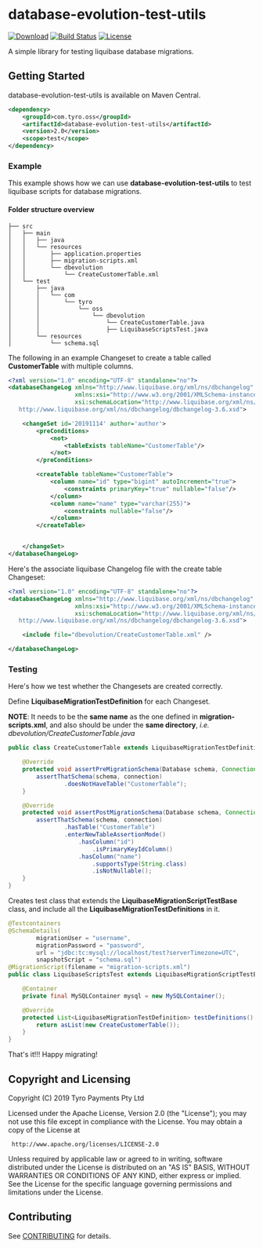 # database-evolution-test-utils

[![Download](https://maven-badges.herokuapp.com/maven-central/com.tyro.oss/database-evolution-test-utils/badge.svg)](https://maven-badges.herokuapp.com/maven-central/com.tyro.oss/database-evolution-test-utils)
[![Build Status](https://travis-ci.org/tyro/database-evolution-test-utils.svg?branch=master)](https://travis-ci.org/tyro/database-evolution-test-utils)
[![License](https://img.shields.io/badge/License-Apache%202.0-blue.svg)](http://www.apache.org/licenses/LICENSE-2.0)

A simple library for testing liquibase database migrations.

## Getting Started

database-evolution-test-utils is available on Maven Central.
```xml
<dependency>
    <groupId>com.tyro.oss</groupId>
    <artifactId>database-evolution-test-utils</artifactId>
    <version>2.0</version>
    <scope>test</scope>
</dependency>
```

### Example

This example shows how we can use <b>database-evolution-test-utils</b> to test liquibase
scripts for database migrations.

#### Folder structure overview
```text
├── src
│   ├── main
│   │   ├── java
│   │   └── resources
│   │       ├── application.properties
│   │       ├── migration-scripts.xml
│   │       └── dbevolution
│   │           └── CreateCustomerTable.xml
│   └── test
│       ├── java
│       │   └── com
│       │       └── tyro
│       │           └── oss
│       │               └── dbevolution
│       │                   └── CreateCustomerTable.java
│       │                   ├── LiquibaseScriptsTest.java
│       └── resources
│           └── schema.sql

```

The following in an example Changeset to create a table called <b>CustomerTable</b> with multiple columns.

```xml
<?xml version="1.0" encoding="UTF-8" standalone="no"?>
<databaseChangeLog xmlns="http://www.liquibase.org/xml/ns/dbchangelog"
                   xmlns:xsi="http://www.w3.org/2001/XMLSchema-instance"
                   xsi:schemaLocation="http://www.liquibase.org/xml/ns/dbchangelog
   http://www.liquibase.org/xml/ns/dbchangelog/dbchangelog-3.6.xsd">

    <changeSet id='20191114' author='author'>
        <preConditions>
            <not>
                <tableExists tableName="CustomerTable"/>
            </not>
        </preConditions>

        <createTable tableName="CustomerTable">
            <column name="id" type="bigint" autoIncrement="true">
                <constraints primaryKey="true" nullable="false"/>
            </column>
            <column name="name" type="varchar(255)">
                <constraints nullable="false"/>
            </column>
        </createTable>


    </changeSet>
</databaseChangeLog>
```

Here's the associate liquibase Changelog file with the create table Changeset:

```xml
<?xml version="1.0" encoding="UTF-8" standalone="no"?>
<databaseChangeLog xmlns="http://www.liquibase.org/xml/ns/dbchangelog"
                   xmlns:xsi="http://www.w3.org/2001/XMLSchema-instance"
                   xsi:schemaLocation="http://www.liquibase.org/xml/ns/dbchangelog
   http://www.liquibase.org/xml/ns/dbchangelog/dbchangelog-3.6.xsd">

    <include file="dbevolution/CreateCustomerTable.xml" />

</databaseChangeLog>

```

### Testing

Here's how we test whether the Changesets are created correctly.

Define <b>LiquibaseMigrationTestDefinition</b> for each Changeset.

<b>NOTE</b>: It needs to be the <b>same name</b> as the one defined in 
<b>migration-scripts.xml</b>, and also should be under the <b>same directory</b>, 
<i>i.e. dbevolution/CreateCustomerTable.java</i>

```java
public class CreateCustomerTable extends LiquibaseMigrationTestDefinition {

    @Override
    protected void assertPreMigrationSchema(Database schema, Connection connection) {
        assertThatSchema(schema, connection)
                .doesNotHaveTable("CustomerTable");
    }

    @Override
    protected void assertPostMigrationSchema(Database schema, Connection connection) {
        assertThatSchema(schema, connection)
                .hasTable("CustomerTable")
                .enterNewTableAssertionMode()
                    .hasColumn("id")
                        .isPrimaryKeyIdColumn()
                    .hasColumn("name")
                        .supportsType(String.class)
                        .isNotNullable();
    }
}

```

Creates test class that extends the <b>LiquibaseMigrationScriptTestBase</b> class, and include all the 
<b>LiquibaseMigrationTestDefinitions</b> in it.

```java
@Testcontainers
@SchemaDetails(
        migrationUser = "username",
        migrationPassword = "password",
        url = "jdbc:tc:mysql://localhost/test?serverTimezone=UTC",
        snapshotScript = "schema.sql")
@MigrationScript(filename = "migration-scripts.xml")
public class LiquibaseScriptsTest extends LiquibaseMigrationScriptTestBase {

    @Container
    private final MySQLContainer mysql = new MySQLContainer();

    @Override
    protected List<LiquibaseMigrationTestDefinition> testDefinitions() {
        return asList(new CreateCustomerTable());
    }
}
```

That's it!!! Happy migrating!

## Copyright and Licensing

Copyright (C) 2019 Tyro Payments Pty Ltd

Licensed under the Apache License, Version 2.0 (the "License");
you may not use this file except in compliance with the License.
You may obtain a copy of the License at

     http://www.apache.org/licenses/LICENSE-2.0

Unless required by applicable law or agreed to in writing, software
distributed under the License is distributed on an "AS IS" BASIS,
WITHOUT WARRANTIES OR CONDITIONS OF ANY KIND, either express or implied.
See the License for the specific language governing permissions and
limitations under the License.

## Contributing

See [CONTRIBUTING](CONTRIBUTING.md) for details.
